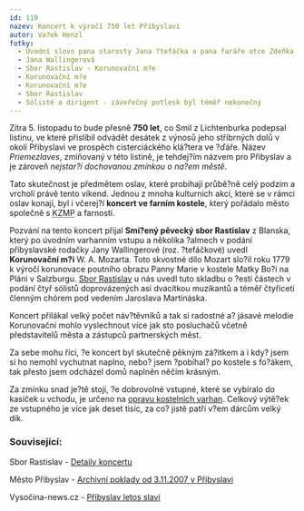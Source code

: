 ```yaml
---
id: 119
nazev: Koncert k výročí 750 let Přibyslavi
autor: Va?ek Henzl
fotky:
  - Úvodní slovo pana starosty Jana ?tefáčka a pana faráře otce Zdeňka Kube?e
  - Jana Wallingerová
  - Sbor Rastislav - Korunovační m?e
  - Korunovační m?e
  - Korunovační m?e
  - Sbor Rastislav
  - Sólisté a dirigent - záveřečný potlesk byl téměř nekonečný
---
```

<!-- Generated by XStandard version 2.0.0.0 on 2007-11-24T14:25:08 -->

<p>Zítra 5. listopadu to bude přesně <strong>750 let</strong>, co Smil z Lichtenburka podepsal listinu, ve které přislíbil odvádět desátek z výnosů jeho stříbrných dolů v okolí Přibyslavi ve prospěch cisterciáckého klá?tera ve ?ďáře. Název <em>Priemezlaves</em>, zmiňovaný v této listině, je tehdej?ím názvem pro Přibyslav a je zároveň <em>nejstar?í dochovanou zmínkou o na?em městě</em>.</p>
<p>Tato skutečnost je předmětem oslav, které probíhají průbě?ně celý podzim a vrcholí právě tento víkend. Jednou z mnoha kulturních akcí, které se v rámci oslav konají, byl i včerej?í <strong>koncert ve farním kostele</strong>, který pořádalo město společně s <abbr title="Kulturní zařízení města Přibyslav">KZMP</abbr> a farností.</p>
<p>Pozvání na tento koncert přijal <strong>Smí?ený pěvecký sbor Rastislav</strong> z Blanska, který po úvodním varhanním vstupu a <span class="about" title="Tu?ím, ?e pěti.">několika</span> ?almech v podání přibyslavské rodačky Jany Wallingerové (roz. ?tefáčkové) uvedl <strong>Korunovační m?i</strong> W. A. Mozarta. Toto skvostné dílo Mozart slo?il roku 1779 k výročí korunovace poutního obrazu Panny Marie v kostele Matky Bo?í na Pláni v Salzburgu. <a href="http://www.rastislav.cz">Sbor Rastislav</a> u nás uvedl tuto skladbu o ?esti částech v podání čtyř sólistů doprovázených asi dvacítkou muzikantů a téměř čtyřiceti členným chórem pod vedením Jaroslava Martináska.</p>
<p>Koncert přilákal velký počet náv?těvníků a tak si radostné a? jásavé melodie Korunovační mohlo vyslechnout více jak sto posluchačů včetně představitelů města a zástupců partnerských měst.</p>
<p>Za sebe mohu říci, ?e koncert byl skutečně pěkným zá?itkem a i kdy? jsem si ho nemohl vychutnat naplno, nebo? jsem ?pobíhal? po kostele s fo?ákem, tak přesto jsem odcházel domů naplněn něčím krásným.</p>
<p>Za zmínku snad je?tě stojí, ?e dobrovolné vstupné, které se vybíralo do kasiček u vchodu, je určeno na <a href="/?page=11">opravu kostelních varhan</a>. Celkový výtě?ek ze vstupného je více jak deset tisíc, za co? jistě patří v?em dárcům velký dík.</p>
<h3 class="left">Související:</h3>
<p>Sbor Rastislav - <a href="http://www.rastislav.cz/main.php?sekce=52&amp;id=25">Detaily koncertu</a></p>
<p>Město Přibyslav - <a href="http://www.pribyslav.cz/vismo/dokumenty2.asp?id_org=13569&amp;id=57484">Archivní poklady od 3.11.2007 v Přibyslavi</a></p>
<p>Vysočina-news.cz - <a href="http://www.vysocina-news.cz/clanek/pribyslav-letos-slavi/">Přibyslav letos slaví</a></p>
